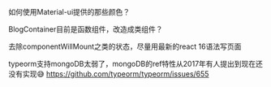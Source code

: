 如何使用Material-ui提供的那些颜色？

BlogContainer目前是函数组件，改造成类组件？


去除componentWillMount之类的状态，尽量用最新的react 16语法写页面

typeorm支持mongoDB太弱了，mongoDB的ref特性从2017年有人提出到现在还没有实现😅  https://github.com/typeorm/typeorm/issues/655
